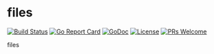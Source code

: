 # files

[![Build Status](https://api.travis-ci.org/nortonlifelock/files.svg?branch=master)](https://travis-ci.org/nortonlifelock/files)
[![Go Report Card](https://goreportcard.com/badge/github.com/nortonlifelock/files)](https://goreportcard.com/report/github.com/nortonlifelock/files)
[![GoDoc](https://godoc.org/github.com/nortonlifelock/files?status.svg)](https://godoc.org/github.com/nortonlifelock/files)
[![License](https://img.shields.io/badge/License-Apache%202.0-blue.svg)](https://opensource.org/licenses/Apache-2.0) [![PRs Welcome](https://img.shields.io/badge/PRs-welcome-brightgreen.svg)](http://makeapullrequest.com)

files
